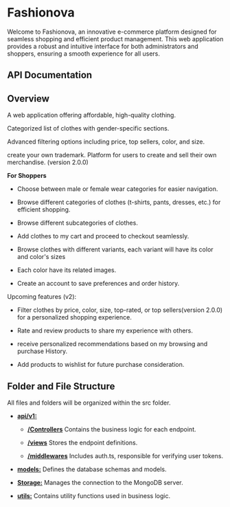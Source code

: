 # Fashionova

Welcome to Fashionova, an innovative e-commerce platform designed for seamless shopping and efficient product management. This web application provides a robust and intuitive interface for both administrators and shoppers, ensuring a smooth experience for all users.

## API Documentation

[](https://documenter.getpostman.com/view/25562679/2sAXqqePFj#intro)

## Overview

A web application offering affordable, high-quality clothing.

Categorized list of clothes with gender-specific sections.

Advanced filtering options including price, top sellers, color, and size.

create your own trademark. Platform for users to create and sell their own merchandise. (version 2.0.0)

**For Shoppers**

- Choose between male or female wear categories for easier navigation.

- Browse different categories of clothes (t-shirts, pants, dresses, etc.) for efficient shopping.

- Browse different subcategories of clothes.

- Add clothes to my cart and proceed to checkout seamlessly.

- Browse clothes with different variants, each variant will have its color and color's sizes

- Each color have its related images.

- Create an account to save preferences and order history.

Upcoming features (v2):

- Filter clothes by price, color, size, top-rated, or top sellers(version 2.0.0) for a personalized shopping experience.

- Rate and review products to share my experience with others.

- receive personalized recommendations based on my browsing and purchase History.

- Add products to wishlist for future purchase consideration.

## Folder and File Structure

All files and folders will be organized within the src folder.

- **[api/v1:](https://github.com/ehabsmh/Fashionova/tree/main/backend/src/api/v1)**

  - **[/Controllers](https://github.com/ehabsmh/Fashionova/tree/main/backend/src/api/v1/controllers)**
    Contains the business logic for each endpoint.

  - **[/views](https://github.com/ehabsmh/Fashionova/tree/main/backend/src/api/v1/views)**
    Stores the endpoint definitions.

  - **[/middlewares](https://github.com/ehabsmh/Fashionova/tree/main/backend/src/api/v1/middlewares)**
    Includes auth.ts, responsible for verifying user tokens.

- **[models:](https://github.com/ehabsmh/Fashionova/tree/main/backend/src/models)**
  Defines the database schemas and models.

- **[Storage:](https://github.com/ehabsmh/Fashionova/tree/main/backend/src/storage)**
  Manages the connection to the MongoDB server.

- **[utils:](https://github.com/ehabsmh/Fashionova/tree/main/backend/src/utils)**
  Contains utility functions used in business logic.
